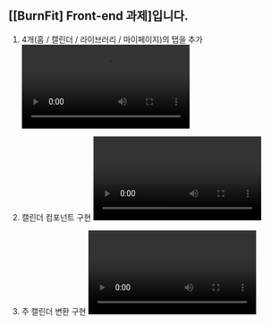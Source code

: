 ## [[BurnFit] Front-end 과제]입니다.

1. 4개(홈 / 캘린더 / 라이브러리 / 마이페이지)의 탭을 추가
<video src="https://github.com/user-attachments/assets/9b2a6065-ba81-4fb5-b226-635ab9cef592.mp4" controls></video>


2. 캘린더 컴포넌트 구현
<video src="https://github.com/user-attachments/assets/d163b450-2e07-4b92-a155-028eff9bdc4f.mp4" controls></video>



3. 주 캘린더 변환 구현
<video src="https://github.com/user-attachments/assets/a1f06603-19d6-4917-9c1a-ea8bc506f13c.mp4" controls></video>


